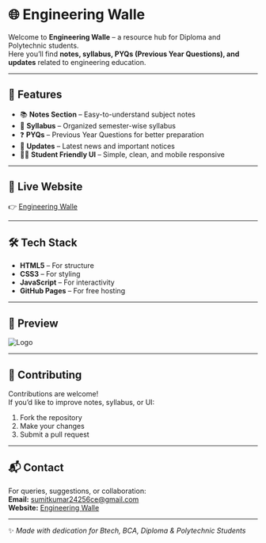 # 🌐 Engineering Walle

Welcome to **Engineering Walle** – a resource hub for Diploma and Polytechnic students.  
Here you’ll find **notes, syllabus, PYQs (Previous Year Questions), and updates** related to engineering education.

---

## 📖 Features
- 📚 **Notes Section** – Easy-to-understand subject notes
- 📝 **Syllabus** – Organized semester-wise syllabus
- ❓ **PYQs** – Previous Year Questions for better preparation
- 📰 **Updates** – Latest news and important notices
- 🧑‍💻 **Student Friendly UI** – Simple, clean, and mobile responsive

---

## 🚀 Live Website
👉 [Engineering Walle](https://engineering-walle.github.io/01/)

---

## 🛠️ Tech Stack
- **HTML5** – For structure  
- **CSS3** – For styling  
- **JavaScript** – For interactivity  
- **GitHub Pages** – For free hosting  

---

## 📸 Preview
![Logo](https://engineering-walle.github.io/01/logo.png)

---

## 🤝 Contributing
Contributions are welcome!  
If you’d like to improve notes, syllabus, or UI:
1. Fork the repository  
2. Make your changes  
3. Submit a pull request  

---

## 📬 Contact
For queries, suggestions, or collaboration:  
**Email:** sumitkumar24256ce@gmail.com  
**Website:** [Engineering Walle](https://engineering-walle.github.io/01/)

---

✨ *Made with dedication for Btech, BCA, Diploma & Polytechnic Students*
